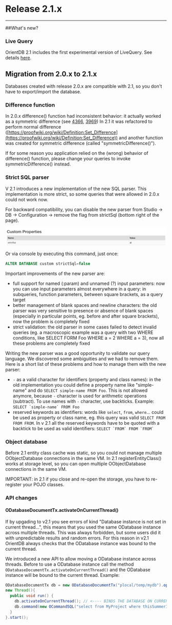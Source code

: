 # Release 2.1.x
____


##What's new?
### Live Query

OrientDB 2.1 includes the first experimental version of LiveQuery. See details  [here](https://github.com/orientechnologies/orientdb-docs/blob/master/Live-Query.md).

## Migration from 2.0.x to 2.1.x

Databases created with release 2.0.x are compatible with 2.1, so you don't have to export/import the database. 

### Difference function

In 2.0.x difference() function had inconsistent behavior: it actually worked as a symmetric difference (see [4366](https://github.com/orientechnologies/orientdb/issues/4366), [3969](https://github.com/orientechnologies/orientdb/issues/3969))
In 2.1 it was refactored to perform normal difference ([https://proofwiki.org/wiki/Definition:Set_Difference](https://proofwiki.org/wiki/Definition:Set_Difference)) and another function was created for symmetric difference (called "symmetricDifference()").

If for some reason you application relied on the (wrong) behavior of difference() function, please change your queries to invoke symmetricDifference() instead.

### Strict SQL parser

V 2.1 introduces a new implementation of the new SQL parser. This implementation is more strict, so some queries that were allowed in 2.0.x could not work now.

For backward compatibility, you can disable the new parser from Studio -> DB -> Configuration -> remove the flag from strictSql (bottom right of the page).

![strictSQL](images/strictSQL.png)

Or via console by executing this command, just once:

```sql
ALTER DATABASE custom strictSql=false
```

Important improvements of the new parser are:
* full support for named (:param) and unnamed (?) input parameters: now you can use input parameters almost everywhere in a query: in subqueries, function parameters, between square brackets, as a query target
* better management of blank spaces and newline characters: the old parser was very sensitive to presence or absence of blank spaces (especially in particular points, eg. before and after square brackets), now the problem is completely fixed
* strict validation: the old parser in some cases failed to detect invalid queries (eg. a macroscopic example was a query with two WHERE conditions, like SELECT FORM Foo WHERE a = 2 WHERE a = 3), now all these problems are completely fixed

Writing the new parser was a good opportunity to validate our query language. We discovered some ambiguities and we had to remove them. Here is a short list of these problems and how to manage them with the new parser:
* ```-``` as a valid character for identifiers (property and class names): in the old implementation you could define a property name like "simple-name" and do ```SELECT simple-name FROM Foo```. This is not allowed anymore, because ```-``` character is used for arithmetic operations (subtract). To use names with  ```-``` character, use backticks. Example:  ```SELECT `simple-name` FROM Foo```
* reserved keywords as identifiers: words like ```select```, ```from```, ```where```... could be used as property or class name, eg. this query was valid ```SELECT FROM FROM FROM```. In v 2.1 all the reserved keywords have to be quoted with a backtick to be used as valid identifiers: ```SELECT `FROM` FROM `FROM` ```

### Object database
Before 2.1 entity class cache was static, so you could not manage multiple OObjectDatabase connections in the same VM. In 2.1 registerEntityClass() works at storage level, so you can open multiple OObjectDatabase connections in the same VM.

IMPORTANT: in 2.1 if you close and re-open the storage, you have to re-register your POJO classes.

### API changes

#### ODatabaseDocumentTx.activateOnCurrentThread()
If by upgading to v2.1 you see errors of kind "Database instance is not set in current thread...", this means that you used the same ODatabase instance across multiple threads. This was always forbidden, but some users did it with unpredictable results and random errors. For this reason in v2.1 OrientDB always checks that the ODatabase instance was bound to the current thread.

We introduced a new API to allow moving a ODatabase instance across threads. Before to use a ODatabase instance call the method `ODatabaseDocumentTx.activateOnCurrentThread()` and the ODatabase instance will be bound to the current thread. Example:

```java
ODatabaseDocumentTx db = new ODatabaseDocumentTx("plocal/temp/mydb").open("admin", "admin");
new Thread(){
  public void run() {
    db.activateOnCurrentThread(); // <---- BINDS THE DATABASE ON CURRENT THREAD
    db.command(new OCommandSQL("select from MyProject where thisSummerIsVeryHot = true")).execute();
  }
}.start();
```
